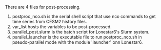 There are 4 files for post-processing.

1. postproc_nco.sh is the serial shell script that use nco commands to get time series from CESM2 history files.
2. var_list hosts the variables to be post-processed.
3. parallel_post.slurm is the batch script for Lonestar6's Slurm system. 
4. parallel_launcher is the executable file to run postproc_nco.sh in pseudo-parallel mode with the module 'launcher' onn Lonestar6.
